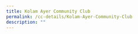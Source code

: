 ```yaml
---
title: Kolam Ayer Community Club
permalink: /cc-details/Kolam-Ayer-Community-Club
description: ""
---
```

